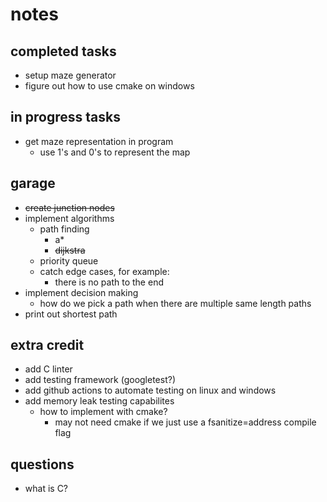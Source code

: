 # notes

## completed tasks

- setup maze generator
- figure out how to use cmake on windows

## in progress tasks

- get maze representation in program
    - use 1's and 0's to represent the map

## garage

- ~~create junction nodes~~
- implement algorithms
    - path finding
        - a*
        - ~~dijkstra~~
    - priority queue
    - catch edge cases, for example:
        - there is no path to the end
- implement decision making
    - how do we pick a path when there are multiple same length paths
- print out shortest path

## extra credit

- add C linter
- add testing framework (googletest?)
- add github actions to automate testing on linux and windows
- add memory leak testing capabilites
    - how to implement with cmake?
        - may not need cmake if we just use a fsanitize=address compile flag

## questions

- what is C?
